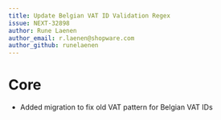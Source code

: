 ```yaml
---
title: Update Belgian VAT ID Validation Regex
issue: NEXT-32898
author: Rune Laenen
author_email: r.laenen@shopware.com
author_github: runelaenen
---
```

# Core
* Added migration to fix old VAT pattern for Belgian VAT IDs
